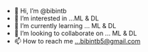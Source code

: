 - 👋 Hi, I’m @bibintb
- 👀 I’m interested in ...ML & DL
- 🌱 I’m currently learning ... ML & DL
- 💞️ I’m looking to collaborate on ... ML & DL
- 📫 How to reach me ...bibintb5@gmail.com

<!---
bibintb/bibintb is a ✨ special ✨ repository because its `README.md` (this file) appears on your GitHub profile.
You can click the Preview link to take a look at your changes.
--->
